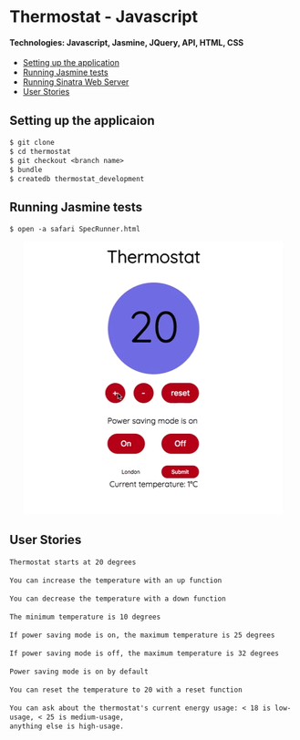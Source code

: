# Thermostat - Javascript
#### Technologies: Javascript, Jasmine, JQuery, API, HTML, CSS


* [Setting up the application](#Setup)
* [Running Jasmine tests](#Jasmine)
* [Running Sinatra Web Server](#Sinatra)
* [User Stories](#Stories)

## <a name="Setup">Setting up the applicaion</a>
```shell
$ git clone
$ cd thermostat
$ git checkout <branch name>
$ bundle
$ createdb thermostat_development
```


## <a name="Jasmine">Running Jasmine tests</a>
```shell
$ open -a safari SpecRunner.html
```
<p align="center">
<img src="thermostat.gif" title="image of thermostat application"/>
</p> 

## <a name="Stories">User Stories</a>

```
Thermostat starts at 20 degrees

You can increase the temperature with an up function

You can decrease the temperature with a down function

The minimum temperature is 10 degrees

If power saving mode is on, the maximum temperature is 25 degrees

If power saving mode is off, the maximum temperature is 32 degrees

Power saving mode is on by default

You can reset the temperature to 20 with a reset function

You can ask about the thermostat's current energy usage: < 18 is low-usage, < 25 is medium-usage,
anything else is high-usage.
```

